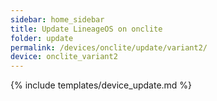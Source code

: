 ```yaml
---
sidebar: home_sidebar
title: Update LineageOS on onclite
folder: update
permalink: /devices/onclite/update/variant2/
device: onclite_variant2
---
```

{% include templates/device_update.md %}
